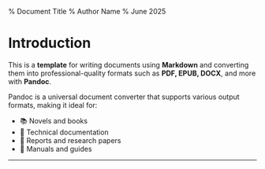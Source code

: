 % Document Title
% Author Name
% June 2025

# Introduction

This is a **template** for writing documents using **Markdown** and converting them into professional-quality formats such as **PDF, EPUB, DOCX**, and more with **Pandoc**.

Pandoc is a universal document converter that supports various output formats, making it ideal for:

- 📚 Novels and books
- 📝 Technical documentation
- 📄 Reports and research papers
- 📘 Manuals and guides

---
